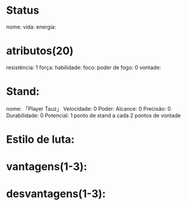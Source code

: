 # Status
nome:
vida:
energia:

# atributos(20)
resistência: 1
força:
habilidade:
foco:
poder de fogo: 0
vontade:

# Stand:
nome: 「Player Tauz」
Velocidade: 0
Poder:
Alcance: 0
Precisão: 0
Durabilidade: 0
Potencial:
1 ponto de stand a cada 2 pontos de vontade

# Estilo de luta:

# vantagens(1-3):

# desvantagens(1-3):